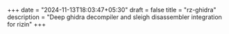 +++
date = "2024-11-13T18:03:47+05:30"
draft = false
title = "rz-ghidra"
description = "Deep ghidra decompiler and sleigh disassembler integration for rizin"
+++